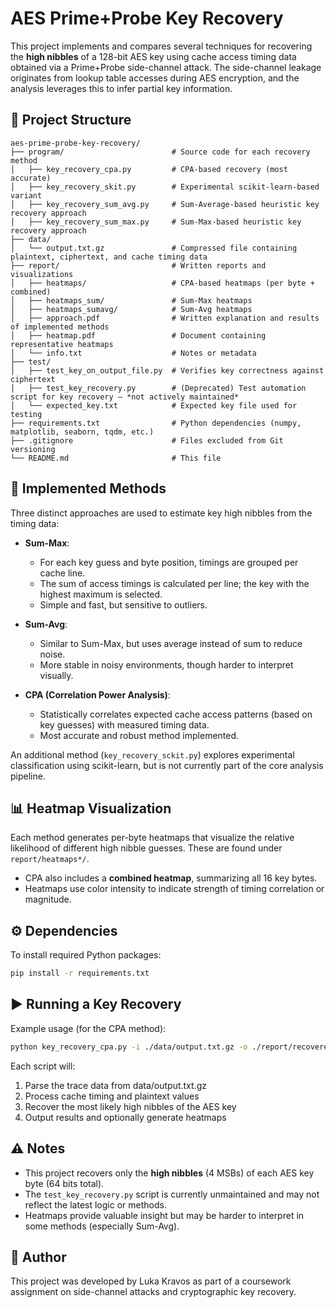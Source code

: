 # AES Prime+Probe Key Recovery

This project implements and compares several techniques for recovering the **high nibbles** of a 128-bit AES key using cache access timing data obtained via a Prime+Probe side-channel attack. The side-channel leakage originates from lookup table accesses during AES encryption, and the analysis leverages this to infer partial key information.

## 📁 Project Structure

```
aes-prime-probe-key-recovery/
├── program/                        # Source code for each recovery method
│   ├── key_recovery_cpa.py         # CPA-based recovery (most accurate)
│   ├── key_recovery_skit.py        # Experimental scikit-learn-based variant
│   ├── key_recovery_sum_avg.py     # Sum-Average-based heuristic key recovery approach
│   ├── key_recovery_sum_max.py     # Sum-Max-based heuristic key recovery approach
├── data/
│   └── output.txt.gz               # Compressed file containing plaintext, ciphertext, and cache timing data
├── report/                         # Written reports and visualizations
│   ├── heatmaps/                   # CPA-based heatmaps (per byte + combined)
│   ├── heatmaps_sum/               # Sum-Max heatmaps
│   ├── heatmaps_sumavg/            # Sum-Avg heatmaps
│   ├── approach.pdf                # Written explanation and results of implemented methods
│   ├── heatmap.pdf                 # Document containing representative heatmaps
│   └── info.txt                    # Notes or metadata
├── test/
│   ├── test_key_on_output_file.py  # Verifies key correctness against ciphertext
│   ├── test_key_recovery.py        # (Deprecated) Test automation script for key recovery — *not actively maintained*
│   └── expected_key.txt            # Expected key file used for testing
├── requirements.txt                # Python dependencies (numpy, matplotlib, seaborn, tqdm, etc.)
├── .gitignore                      # Files excluded from Git versioning
└── README.md                       # This file
```


## 🧪 Implemented Methods

Three distinct approaches are used to estimate key high nibbles from the timing data:

- **Sum-Max**:
  - For each key guess and byte position, timings are grouped per cache line.
  - The sum of access timings is calculated per line; the key with the highest maximum is selected.
  - Simple and fast, but sensitive to outliers.

- **Sum-Avg**:
  - Similar to Sum-Max, but uses average instead of sum to reduce noise.
  - More stable in noisy environments, though harder to interpret visually.

- **CPA (Correlation Power Analysis)**:
  - Statistically correlates expected cache access patterns (based on key guesses) with measured timing data.
  - Most accurate and robust method implemented.

An additional method (`key_recovery_sckit.py`) explores experimental classification using scikit-learn, but is not currently part of the core analysis pipeline.

## 📊 Heatmap Visualization

Each method generates per-byte heatmaps that visualize the relative likelihood of different high nibble guesses. These are found under `report/heatmaps*/`.

- CPA also includes a **combined heatmap**, summarizing all 16 key bytes.
- Heatmaps use color intensity to indicate strength of timing correlation or magnitude.

## ⚙️ Dependencies

To install required Python packages:
```bash
pip install -r requirements.txt
```

## ▶️ Running a Key Recovery

Example usage (for the CPA method):
```bash
python key_recovery_cpa.py -i ./data/output.txt.gz -o ./report/recovered_key.txt -d ./report/heatmaps --csv .report/top_guesses.csv
```
Each script will:
1. Parse the trace data from data/output.txt.gz
2. Process cache timing and plaintext values
3. Recover the most likely high nibbles of the AES key
4. Output results and optionally generate heatmaps

## ⚠️ Notes

- This project recovers only the **high nibbles** (4 MSBs) of each AES key byte (64 bits total).
- The `test_key_recovery.py` script is currently unmaintained and may not reflect the latest logic or methods.
- Heatmaps provide valuable insight but may be harder to interpret in some methods (especially Sum-Avg).

## 📄 Author
This project was developed by Luka Kravos as part of a coursework assignment on side-channel attacks and cryptographic key recovery.
